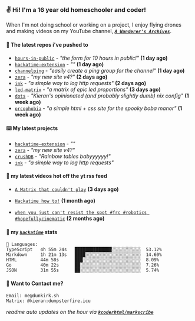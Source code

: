 ### ✌️ Hi! I'm a 16 year old homeschooler and coder!

When I'm not doing school or working on a project, I enjoy flying drones and making videos on my YouTube channel, [**_`A Wanderer's Archives`_**](https://youtube.com/@wanderer.archives).

#### 👷 The latest repos i've pushed to

- [`hours-in-public`](https://github.com/kcoderhtml/hours-in-public) - _"the form for 10 hours in public!"_ **(1 day ago)**
- [`hackatime-extension`](https://github.com/kcoderhtml/hackatime-extension) - _""_ **(1 day ago)**
- [`channelping`](https://github.com/kcoderhtml/channelping) - _"easily create a ping group for the channel"_ **(1 day ago)**
- [`zera`](https://github.com/kcoderhtml/zera) - _"my new site v4?"_ **(2 days ago)**
- [`ink`](https://github.com/kcoderhtml/ink) - _"a simple way to log http requests"_ **(2 days ago)**
- [`led-matrix`](https://github.com/kcoderhtml/led-matrix) - _"a matrix of epic led proportions"_ **(3 days ago)**
- [`dots`](https://github.com/kcoderhtml/dots) - _"Kieran's opinionated (and probably slightly dumb) nix config"_ **(1 week ago)**
- [`orcophobia`](https://github.com/kcoderhtml/orcophobia) - _"a simple html + css site for the spooky boba manor"_ **(1 week ago)**

#### ⌨️ My latest projects

- [`hackatime-extension`](https://github.com/kcoderhtml/hackatime-extension) - _""_
- [`zera`](https://github.com/kcoderhtml/zera) - _"my new site v4?"_
- [`crushDB`](https://github.com/kcoderhtml/crushDB) - _"Rainbow tables babyyyyyy!"_
- [`ink`](https://github.com/kcoderhtml/ink) - _"a simple way to log http requests"_

#### 🍿 my latest videos hot off the yt rss feed

- [`A Matrix that couldn't play`](https://www.youtube.com/watch?v=NodwjZF7uZw) **(3 days ago)**

- [`Hackatime how to!`](https://www.youtube.com/watch?v=eKoD9yyr1To) **(1 month ago)**

- [`when you just can't resist the spot #frc #robotics #hopefullycinematic`](https://www.youtube.com/watch?v=Y7SZ_TDleGM) **(2 months ago)**



#### 📡 my [_`hackatime`_](https://waka.hackclub.com) stats

```text
💾 Languages:
TypeScript   4h 55m 24s   ██████████████░░░░░░░░░░░  53.12%
Markdown     1h 21m 13s   ████░░░░░░░░░░░░░░░░░░░░░  14.60%
HTML         44m 58s      ███░░░░░░░░░░░░░░░░░░░░░░  8.09%
Go           40m 22s      ██░░░░░░░░░░░░░░░░░░░░░░░  7.26%
JSON         31m 55s      ██░░░░░░░░░░░░░░░░░░░░░░░  5.74%
```

#### 📮 Want to Contact me?

```text
Email: me@dunkirk.sh
Matrix: @kieran:dumpsterfire.icu
```

_readme auto updates on the hour via [**`kcoderhtml/markscribe`**](https://github.com/kcoderhtml/markscribe)_